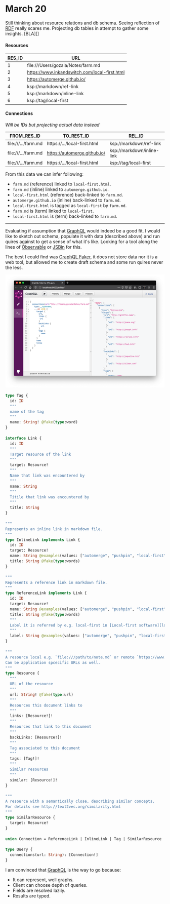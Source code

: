 # March 20

Still thinking about resource relations and db schema. Seeing reflection of [RDF][] really scares me. Projecting db tables in attempt to gather some insights. [BLA][]

#### Resources

| RES_ID | URL                                           |
| ------ | --------------------------------------------- |
| 1      | file:///Users/gozala/Notes/farm.md            |
| 2      | https://www.inkandswitch.com/local-first.html |
| 3      | https://automerge.github.io/                  |
| 4      | ksp://markdown/ref-link                       |
| 5      | ksp://markdown/inline-link                    |
| 6      | ksp://tag/local-first                         |

#### Connections

_Will be IDs but projecting actual data instead_

| FROM_RES_ID         | TO_REST_ID                   | REL_ID                     |
| ------------------- | ---------------------------- | -------------------------- |
| file:///.../farm.md | https://.../local-first.html | ksp://markdown/ref-link    |
| file:///.../farm.md | https://automerge.github.io/ | ksp://markdown/inline-link |
| file:///.../farm.md | https://.../local-first.html | ksp://tag/local-first      |

From this data we can infer following:

- `farm.md` (reference) linked to `local-first.html`.
- `farm.md` (inline) linked to `automerge.github.io`.
- `local-first.html` (reference) back-linked to `farm.md`.
- `automerge.github.io` (inline) back-linked to `farm.md`.
- `local-first.html` is tagged as `local-first` by `farm.md`.
- `farm.md` is (term) linked to `local-first`.
- `local-first.html` is (term) back-linked to `farm.md`.

----

Evaluating if assumption that [GraphQL][] would indeed be a good fit. I would like to sketch out schema, populate it with data (described above) and run quires against to get a sense of what it's like. Looking for a tool along the lines of [Observable][] or [JSBin][] for this.

The best I could find was [GraphQL Faker][], it does not store data nor it is a web tool, but allowed me to create draft schema and some run quires never the less.

![image-20200326150058821](image-20200326150058821.png)

```graphql
type Tag {
  id: ID
  """
  name of the tag
  """
  name: String! @fake(type:word)
}

interface Link {
  id: ID
  """
  Target resource of the link
  """
  target: Resource!
  """
  Name that link was encountered by
  """
  name: String
  """
  Titile that link was encountered by
  """
  title: String
}

"""
Represents an inline link in markdown file.
"""
type InlineLink implements Link {
  id: ID
  target: Resource!
  name: String @examples(values: ["automerge", "pushpin", "local-first", "farm"])
  title: String @fake(type:words)
}

"""
Represents a reference link in markdown file.
"""
type ReferenceLink implements Link {
  id: ID
  target: Resource!
  name: String @examples(values: ["automerge", "pushpin", "local-first", "farm"])
  title: String @fake(type:words)
  """
  Label it is referred by e.g. local-first in [Local-first software][local-first]
  """
  label: String @examples(values: ["automerge", "pushpin", "local-first", "farm"])
}

"""
A resource local e.g. `file:///path/to/note.md` or remote `https://www.inkandswitch.com/local-first.html`.
Can be application spcecific URLs as well.
"""
type Resource {
  """
  URL of the resource
  """
  url: String! @fake(type:url)
  """
  Resources this document links to
  """
  links: [Resource!]!
  """
  Resources that link to this document
  """
  backLinks: [Resource!]!
  """
  Tag associated to this document
  """
  tags: [Tag!]!
  """
  Similar resources
  """
  similar: [Resource!]!
}

"""
A resource with a semantically close, describing similar concepts.
For details see http://text2vec.org/similarity.html
"""
type SimilarResource {
  target: Resource!
}

union Connection = ReferenceLink | InlineLink | Tag | SimilarResource

type Query {
  connections(url: String): [Connection!]
}

```

I am convinced that [GraphQL][] is the way to go because:

- It can represent, well graphs.
- Client can choose depth of queries.
- Fields are resolved lazily.
- Results are typed.



[RDF]:https://en.wikipedia.org/wiki/Resource_Description_Framework
[JSBin]:https://jsbin.com/
[Observable]:https://observablehq.com/
[GraphQL Faker]:https://github.com/APIs-guru/graphql-faker
[GraphQL]:https://graphql.org/

